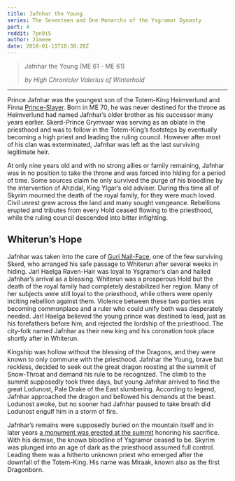 ```yaml
---
title: Jafnhar the Young
series: The Seventeen and One Monarchs of the Ysgramor Dynasty
part: 4
reddit: 7pn9i5
author: Jimeee
date: 2018-01-11T10:38:28Z
---
```


> Jafnhar the Young (ME 61 - ME 61)
>
> _by High Chronicler Valerius of Winterhold_

---

Prince Jafnhar was the youngest son of the Totem-King Heimverlund and Finna
[Prince-Slayer][0]. Born in ME 70, he was never destined for the throne as
Heimverlund had named Jafnhar’s older brother as his successor many years
earlier. Skerd-Prince Grymvaar was serving as an oblate in the priesthood and
was to follow in the Totem-King’s footsteps by eventually becoming a high priest
and leading the ruling council. However after most of his clan was exterminated,
Jafnhar was left as the last surviving legitimate heir.

At only nine years old and with no strong allies or family remaining, Jafnhar
was in no position to take the throne and was forced into hiding for a period of
time. Some sources claim he only survived the purge of his bloodline by the
intervention of Ahzidal, King Ylgar’s old adviser. During this time all of
Skyrim mourned the death of the royal family, for they were much loved. Civil
unrest grew across the land and many sought vengeance. Rebellions erupted and
tributes from every Hold ceased flowing to the priesthood, while the ruling
council descended into bitter infighting.

## Whiterun’s Hope

Jafnhar was taken into the care of [Guri Nail-Face][1], one of the few surviving
Skerd, who arranged his safe passage to Whiterun after several weeks in hiding.
Jarl Haelga Raven-Hair was loyal to Ysgramor’s clan and hailed Jafnhar’s arrival
as a blessing. Whiterun was a prosperous Hold but the death of the royal family
had completely destabilized her region. Many of her subjects were still loyal to
the priesthood, while others were openly inciting rebellion against them.
Violence between these two parties was becoming commonplace and a ruler who
could unify both was desperately needed. Jarl Haelga believed the young prince
was destined to lead, just as his forefathers before him, and rejected the
lordship of the priesthood. The city-folk named Jafnhar as their new king and
his coronation took place shortly after in Whiterun.

Kingship was hollow without the blessing of the Dragons, and they were known to
only commune with the priesthood. Jafnhar the Young, brave but reckless, decided
to seek out the great dragon roosting at the summit of Snow-Throat and demand
his rule to be recognized. The climb to the summit supposedly took three days,
but young Jafnhar arrived to find the great Lodunost, Pale Drake of the East
slumbering. According to legend, Jafnhar approached the dragon and bellowed his
demands at the beast. Lodunost awoke, but no sooner had Jafnhar paused to take
breath did Lodunost engulf him in a storm of fire.

Jafnhar’s remains were supposedly buried on the mountain itself and in later
years [a monument was erected at the summit][2] honoring his sacrifice. With his
demise, the known bloodline of Ysgramor ceased to be. Skyrim was plunged into an
age of dark as the priesthood assumed full control. Leading them was a hitherto
unknown priest who emerged after the downfall of the Totem-King. His name was
Miraak, known also as the first Dragonborn.

[0]: https://en.uesp.net/wiki/Lore:Fall_of_the_Snow_Prince
[1]:
  https://www.imperial-library.info/sites/default/files/pge01_skyrim_pic_02.jpg
[2]: https://en.uesp.net/wiki/Skyrim:Fire_Breath
